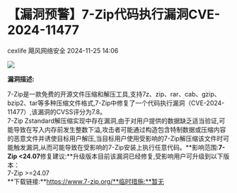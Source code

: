 #  【漏洞预警】7-Zip代码执行漏洞CVE-2024-11477   
cexlife  飓风网络安全   2024-11-25 14:06  
  
![](https://mmbiz.qpic.cn/mmbiz_png/ibhQpAia4xu03euG8drpIbnibDbPGlPpvlDMGIbnibDgggVmgk2nSXdIID3lUyysvCRHfUk9HZqxD8XicX2HsYjWemw/640?wx_fmt=png&from=appmsg "")  
  
**漏洞描述:**  
  
7-Zip是一款免费的开源文件压缩和解压工具,支持7z、zip、rar、cab、gzip、bzip2、tar等多种压缩文件格式,7-Zip中修复了一个代码执行漏洞（CVE-2024-11477）,该漏洞的CVSS评分为7.8。  
7-Zip Zstandard解压缩实现中存在漏洞,由于对用户提供的数据缺乏适当验证,可能导致在写入内存前发生整数下溢,攻击者可能通过构造包含特制数据或压缩内容的恶意文件并诱使目标用户解压,当目标用户使用受影响的7-Zip解压缩该文件时可能触发漏洞,从而可能导致在受影响的7-Zip安装上执行任意代码。**影响范围:**7-Zip <24.07**修复建议:**升级版本目前该漏洞已经修复,受影响用户可升级到以下版本：  
7-Zip >=24.07  
**下载链接:**https://www.7-zip.org/**临时措施:**暂无  
